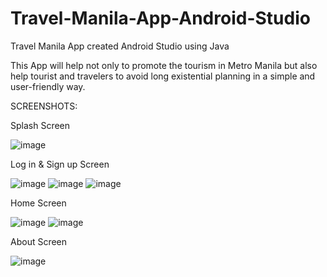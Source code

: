 # Travel-Manila-App-Android-Studio
Travel Manila App created Android Studio using Java

This App will help not only to promote the tourism in Metro Manila but also help tourist and travelers to avoid long existential planning in a simple and user-friendly way.


SCREENSHOTS:

Splash Screen

![image](https://user-images.githubusercontent.com/100855236/220238353-88cfbde7-02cd-4633-acee-4a82f732e5d8.png)

Log in & Sign up Screen

![image](https://user-images.githubusercontent.com/100855236/220239231-77bbf674-643b-435a-aa21-248924390096.png)
![image](https://user-images.githubusercontent.com/100855236/220239267-e323d503-7cdf-4112-afdf-5217a2ca1a5a.png)
![image](https://user-images.githubusercontent.com/100855236/220239292-bba1aa89-2a08-44f4-bb52-8b80435237e9.png)

Home Screen

![image](https://user-images.githubusercontent.com/100855236/220239455-fb3bc6bd-ee3a-4d74-b864-45ef84cc1848.png)
![image](https://user-images.githubusercontent.com/100855236/220239486-24e17bc8-4c8a-41ee-8d30-0d9bf704b400.png)

About Screen

![image](https://user-images.githubusercontent.com/100855236/220239706-f7d11e77-51fa-4e05-996c-2b05c22db56b.png)




